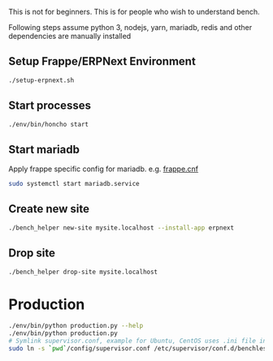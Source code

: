 This is not for beginners. This is for people who wish to understand bench.

Following steps assume python 3, nodejs, yarn, mariadb, redis and other dependencies are manually installed

## Setup Frappe/ERPNext Environment

```sh
./setup-erpnext.sh
```

## Start processes

```sh
./env/bin/honcho start
```

## Start mariadb

Apply frappe specific config for mariadb. e.g. [frappe.cnf](https://github.com/frappe/bench/wiki/MariaDB-conf-for-Frappe)

```sh
sudo systemctl start mariadb.service
```

## Create new site

```sh
./bench_helper new-site mysite.localhost --install-app erpnext
```

## Drop site

```sh
./bench_helper drop-site mysite.localhost
```

# Production

```sh
./env/bin/python production.py --help
./env/bin/python production.py
# Symlink supervisor.conf, example for Ubuntu, CentOS uses .ini file instead of .conf
sudo ln -s `pwd`/config/supervisor.conf /etc/supervisor/conf.d/benchless.conf
```
